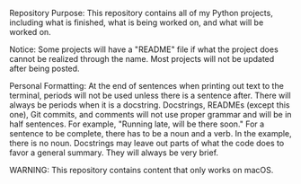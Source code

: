 Repository Purpose:
This repository contains all of my Python projects, including what is finished, what is being worked on, and what will be worked on.

Notice:
Some projects will have a "README" file if what the project does cannot be realized through the name.
Most projects will not be updated after being posted.

Personal Formatting:
At the end of sentences when printing out text to the terminal, periods will not be used unless there is a sentence after.
There will always be periods when it is a docstring. 
Docstrings, READMEs (except this one), Git commits, and comments will not use proper grammar and will be in half sentences. For example, "Running late, will be there soon." For a sentence to be complete, there has to be a noun and a verb. In the example, there is no noun.
Docstrings may leave out parts of what the code does to favor a general summary. They will always be very brief.

WARNING:
This repository contains content that only works on macOS.
